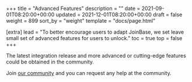 +++
title = "Advanced Features"
description = ""
date = 2021-09-01T08:20:00+00:00
updated = 2021-12-01T08:20:00+00:00
draft = false
weight = 899
sort_by = "weight"
template = "docs/page.html"

[extra]
lead = "To better encourage users to adapt JoinBase, we set leave small set of advanced features for users to unlock."
toc = true
top = false
+++

The latest integration release and more advanced or cutting-edge features could be obtained in the community.

Join [our community](/community) and you can request any help at the community.